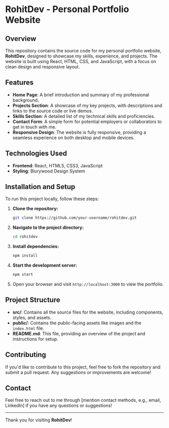 # RohitDev - Personal Portfolio Website

## Overview
This repository contains the source code for my personal portfolio website, **RohitDev**, designed to showcase my skills, experience, and projects. The website is built using React, HTML, CSS, and JavaScript, with a focus on clean design and responsive layout.

## Features
- **Home Page**: A brief introduction and summary of my professional background.
- **Projects Section**: A showcase of my key projects, with descriptions and links to the source code or live demos.
- **Skills Section**: A detailed list of my technical skills and proficiencies.
- **Contact Form**: A simple form for potential employers or collaborators to get in touch with me.
- **Responsive Design**: The website is fully responsive, providing a seamless experience on both desktop and mobile devices.

## Technologies Used
- **Frontend**: React, HTML5, CSS3, JavaScript
- **Styling**: Blurywood Design System

## Installation and Setup
To run this project locally, follow these steps:

1. **Clone the repository:**
    ```bash
    git clone https://github.com/your-username/rohitdev.git
    ```
2. **Navigate to the project directory:**
    ```bash
    cd rohitdev
    ```
3. **Install dependencies:**
    ```bash
    npm install
    ```
4. **Start the development server:**
    ```bash
    npm start
    ```
5. Open your browser and visit `http://localhost:3000` to view the portfolio.

## Project Structure
- **src/**: Contains all the source files for the website, including components, styles, and assets.
- **public/**: Contains the public-facing assets like images and the `index.html` file.
- **README.md**: This file, providing an overview of the project and instructions for setup.

## Contributing
If you'd like to contribute to this project, feel free to fork the repository and submit a pull request. Any suggestions or improvements are welcome!



## Contact
Feel free to reach out to me through [mention contact methods, e.g., email, LinkedIn] if you have any questions or suggestions!

---

Thank you for visiting **RohitDev**!
